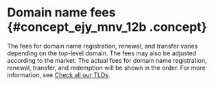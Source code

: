 # Domain name fees {#concept_ejy_mnv_12b .concept}

The fees for domain name registration, renewal, and transfer varies depending on the top-level domain. The fees may also be adjusted according to the market. The actual fees for domain name registration, renewal, transfer, and redemption will be shown in the order. For more information, see [Check all our TLDs](https://www.alibabacloud.com/zh/domain/pricing).

